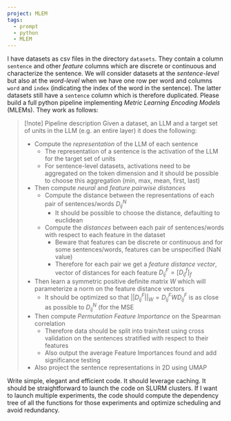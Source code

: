 ```yaml
---
project: MLEM
tags:
  - prompt
  - python
  - MLEM
---
```

I have datasets as csv files in the directory `datasets`. They contain a column `sentence` and other *feature* columns which are discrete or continuous and characterize the sentence. We will consider datasets at the *sentence-level* but also at the *word-level* when we have one row per word and columns `word` and `index` (indicating the index of the word in the sentence). The latter datasets still have a `sentence` column which is therefore duplicated.
Please build a full python pipeline implementing *Metric Learning Encoding Models* (MLEMs). They work as follows:

> [!note] Pipeline description
> Given a dataset, an LLM and a target set of units in the LLM (e.g. an entire layer) it does the following:
> - Compute the *representation* of the LLM of each sentence
> 	- The representation of a sentence is the activation of the LLM for the target set of units
> 	- For sentence-level datasets, activations need to be aggregated on the token dimension and it should be possible to choose this aggregation (min, max, mean, first, last)
> - Then compute *neural* and *feature pairwise distances*
> 	- Compute the distance between the representations of each pair of sentences/words $D^N_{ij}$
> 		- It should be possible to choose the distance, defaulting to euclidean
> 	- Compute the *distances* between each pair of sentences/words with respect to each feature in the dataset
> 		- Beware that features can be discrete or continuous and for some sentences/words, features can be unspecified (NaN value)
> 		- Therefore for each pair we get a *feature distance vector*, vector of distances for each feature $D^F_{ij} = [D^f_{ij}]_f$
> - Then learn a symmetric positive definite matrix $W$ which will parameterize a norm on the feature distance vectors
> 	- It should be optimized so that $||D^F_{ij}||_{W} = D^F_{ij} W D^F_{ij}$ is as close as possible to $D^N_{ij}$ (for the MSE
> - Then compute *Permutation Feature Importance* on the Spearman correlation
> 	- Therefore data should be split into train/test using cross validation on the sentences stratified with respect to their features
> 	- Also output the average Feature Importances found and add significance testing
> - Also project the sentence representations in 2D using UMAP

Write simple, elegant and efficient code.
It should leverage caching.
It should be straightforward to launch the code on SLURM clusters.
If I want to launch multiple experiments, the code should compute the dependency tree of all the functions for those experiments and optimize scheduling and avoid redundancy.